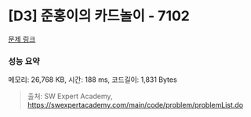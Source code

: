 # [D3] 준홍이의 카드놀이 - 7102 

[문제 링크](https://swexpertacademy.com/main/code/problem/problemDetail.do?contestProbId=AWkIlHWqBYcDFAXC) 

### 성능 요약

메모리: 26,768 KB, 시간: 188 ms, 코드길이: 1,831 Bytes



> 출처: SW Expert Academy, https://swexpertacademy.com/main/code/problem/problemList.do